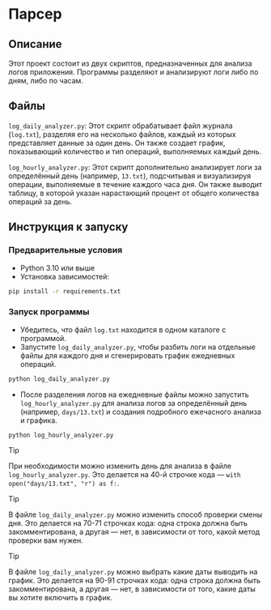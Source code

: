 # Парсер
## Описание

Этот проект состоит из двух скриптов, предназначенных для анализа логов приложения. Программы разделяют и анализируют логи либо по дням, либо по часам.

## Файлы

`log_daily_analyzer.py`: Этот скрипт обрабатывает файл журнала (`log.txt`), разделяя его на несколько файлов, каждый из которых представляет данные за один день. Он также создает график, показывающий количество и тип операций, выполняемых каждый день.

`log_hourly_analyzer.py`: Этот скрипт дополнительно анализирует логи за определённый день (например, `13.txt`), подсчитывая и визуализируя операции, выполняемые в течение каждого часа дня. Он также выводит таблицу, в которой указан нарастающий процент от общего количества операций за день.

## Инструкция к запуску
### Предварительные условия

- Python 3.10 или выше
- Установка зависимостей:

```bash
pip install -r requirements.txt
```

### Запуск программы

- Убедитесь, что файл `log.txt` находится в одном каталоге с программой.
- Запустите `log_daily_analyzer.py`, чтобы разбить логи на отдельные файлы для каждого дня и сгенерировать график ежедневных операций.

```bash
python log_daily_analyzer.py
```

- После разделения логов на ежедневные файлы можно запустить `log_hourly_analyzer.py` для анализа логов за определённый день (например, `days/13.txt`) и создания подробного ежечасного анализа и графика.

```bash
python log_hourly_analyzer.py
```

> [!TIP]
> При необходимости можно изменить день для анализа в файле `log_hourly_analyzer.py`.
> Это делается на 40-й строчке кода — `with open("days/13.txt", "r") as f:`.

> [!TIP]
> В файле `log_daily_analyzer.py` можно изменить способ проверки смены дня.
> Это делается на 70-71 строчках кода: одна строка должна быть закомментирована, а другая — нет, в зависимости от того, какой метод проверки вам нужен.

> [!TIP]
> В файле `log_daily_analyzer.py` можно выбрать какие даты выводить на график.
> Это делается на 90-91 строчках кода: одна строка должна быть закомментирована, а другая — нет, в зависимости от того, какие даты вы хотите включить в график.
